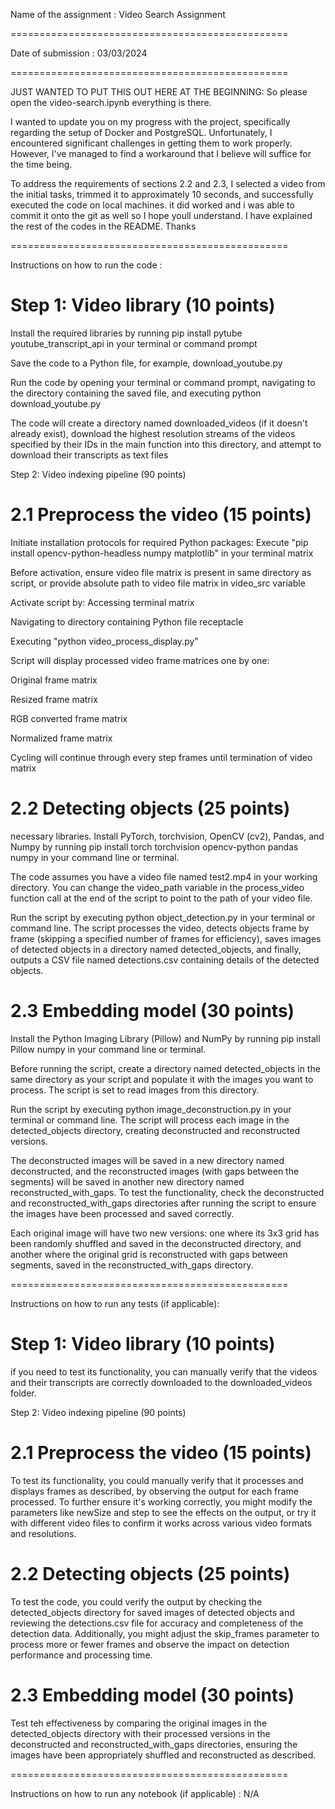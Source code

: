Name of the assignment : Video Search Assignment 

================================================

Date of submission : 03/03/2024

================================================

JUST WANTED TO PUT THIS OUT HERE AT THE BEGINNING: So please open the video-search.ipynb everything is there.

I wanted to update you on my progress with the project, specifically regarding the setup of Docker and PostgreSQL. Unfortunately, I encountered significant challenges in getting them to work properly. However, I've managed to find a workaround that I believe will suffice for the time being.

To address the requirements of sections 2.2 and 2.3, I selected a video from the initial tasks, trimmed it to approximately 10 seconds, and successfully executed the code on local machines. it did worked and i was able to commit it onto the git as well so I hope youll understand. I have explained the rest of the codes in the README. Thanks

================================================

Instructions on how to run the code :

Step 1: Video library (10 points)
= 
Install the required libraries by running pip install pytube youtube_transcript_api in your terminal or command prompt

Save the code to a Python file, for example, download_youtube.py

Run the code by opening your terminal or command prompt, navigating to the directory containing the saved file, and executing python download_youtube.py

The code will create a directory named downloaded_videos (if it doesn't already exist), download the highest resolution streams of the videos specified by their IDs in the main function into this directory, and attempt to download their transcripts as text files

Step 2: Video indexing pipeline (90 points)

2.1 Preprocess the video (15 points)
= 
Initiate installation protocols for required Python packages:
Execute "pip install opencv-python-headless numpy matplotlib" in your terminal matrix

Before activation, ensure video file matrix is present in same directory as script, or provide absolute path to video file matrix in video_src variable

Activate script by:
Accessing terminal matrix

Navigating to directory containing Python file receptacle

Executing "python video_process_display.py"

Script will display processed video frame matrices one by one:

Original frame matrix

Resized frame matrix

RGB converted frame matrix

Normalized frame matrix

Cycling will continue through every step frames until termination of video matrix

2.2 Detecting objects (25 points)
=
necessary libraries. Install PyTorch, torchvision, OpenCV (cv2), Pandas, and Numpy by running pip install torch torchvision opencv-python pandas numpy in your command line or terminal.

The code assumes you have a video file named test2.mp4 in your working directory. You can change the video_path variable in the process_video function call at the end of the script to point to the path of your video file.

Run the script by executing python object_detection.py in your terminal or command line. The script processes the video, detects objects frame by frame (skipping a specified number of frames for efficiency), saves images of detected objects in a directory named detected_objects, and finally, outputs a CSV file named detections.csv containing details of the detected objects.

2.3 Embedding model (30 points)
=
Install the Python Imaging Library (Pillow) and NumPy by running pip install Pillow numpy in your command line or terminal.

Before running the script, create a directory named detected_objects in the same directory as your script and populate it with the images you want to process. The script is set to read images from this directory.

Run the script by executing python image_deconstruction.py in your terminal or command line. The script will process each image in the detected_objects directory, creating deconstructed and reconstructed versions. 

The deconstructed images will be saved in a new directory named deconstructed, and the reconstructed images (with gaps between the segments) will be saved in another new directory named reconstructed_with_gaps.
To test the functionality, check the deconstructed and reconstructed_with_gaps directories after running the script to ensure the images have been processed and saved correctly.

Each original image will have two new versions: one where its 3x3 grid has been randomly shuffled and saved in the deconstructed directory, and another where the original grid is reconstructed with gaps between segments, saved in the reconstructed_with_gaps directory.


================================================

Instructions on how to run any tests (if applicable):

Step 1: Video library (10 points)
= 
if you need to test its functionality, you can manually verify that the videos and their transcripts are correctly downloaded to the downloaded_videos folder.

Step 2: Video indexing pipeline (90 points)

2.1 Preprocess the video (15 points)
= 
To test its functionality, you could manually verify that it processes and displays frames as described, by observing the output for each frame processed. To further ensure it's working correctly, you might modify the parameters like newSize and step to see the effects on the output, or try it with different video files to confirm it works across various video formats and resolutions.


2.2 Detecting objects (25 points)
= 
To test the code, you could verify the output by checking the detected_objects directory for saved images of detected objects and reviewing the detections.csv file for accuracy and completeness of the detection data. Additionally, you might adjust the skip_frames parameter to process more or fewer frames and observe the impact on detection performance and processing time.

2.3 Embedding model (30 points)
=
Test teh effectiveness by comparing the original images in the detected_objects directory with their processed versions in the deconstructed and reconstructed_with_gaps directories, ensuring the images have been appropriately shuffled and reconstructed as described.

================================================

Instructions on how to run any notebook (if applicable) : N/A